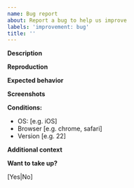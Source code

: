 ```yaml
---
name: Bug report
about: Report a bug to help us improve
labels: 'improvement: bug'
title: ''
---
```


**Description**
<!-- A clear and concise description of what the bug is. -->

**Reproduction**
<!-- Steps to reproduce the behavior. -->

**Expected behavior**
<!-- A clear and concise description of what you expected to happen. -->

**Screenshots**
<!-- If applicable, add screenshots to help explain your problem. -->

**Conditions:**
<!-- Remove this section if the bug is independent of use conditions. -->
 - OS: [e.g. iOS]
 - Browser [e.g. chrome, safari]
 - Version [e.g. 22]

**Additional context**
<!-- Add any other context about the problem here. -->

**Want to take up?**
<!-- Are you interested in tackling this issue yourself? -->
[Yes|No]

